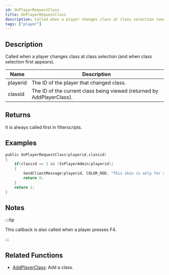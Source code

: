 ```yaml
---
id: OnPlayerRequestClass
title: OnPlayerRequestClass
description: Called when a player changes class at class selection (and when class selection first appears).
tags: ["player"]
---
```


## Description

Called when a player changes class at class selection (and when class selection first appears).

| Name     | Description                                                            |
| -------- | ---------------------------------------------------------------------- |
| playerid | The ID of the player that changed class.                               |
| classid  | The ID of the current class being viewed (returned by AddPlayerClass). |

## Returns

It is always called first in filterscripts.

## Examples

```c
public OnPlayerRequestClass(playerid,classid)
{
    if(classid == 3 && !IsPlayerAdmin(playerid))
    {
        SendClientMessage(playerid, COLOR_RED, "This skin is only for admins!");
        return 0;
    }
    return 1;
}
```

## Notes

:::tip

This callback is also called when a player presses F4.

:::

## Related Functions

- [AddPlayerClass](../../scripting/functions/AddPlayerClass.md): Add a class.
